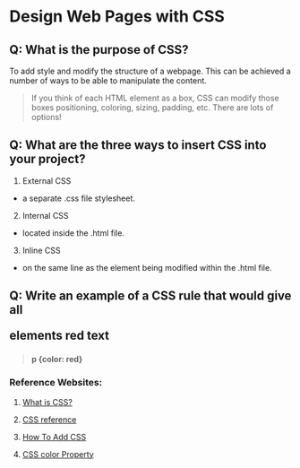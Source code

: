 # Design Web Pages with CSS

## Q: What is the purpose of CSS?

To add style and modify the structure of a webpage. This can be achieved a number of ways to be able to manipulate the content.

> If you think of each HTML element as a box, CSS can modify those boxes positioning, coloring, sizing, padding, etc. There are lots of options!

## Q: What are the three ways to insert CSS into your project?

1) External CSS

- a separate .css file stylesheet.

2) Internal CSS

- located inside the .html file.

3) Inline CSS

- on the same line as the element being modified within the .html file.

## Q: Write an example of a CSS rule that would give all <p> elements red text

> **p {color: red}**

### Reference Websites:

1) [What is CSS?](https://developer.mozilla.org/en-US/docs/Web/CSS/Reference)

2) [CSS reference](https://www.w3schools.com/css/css_howto.asp)

3) [How To Add CSS](https://www.w3schools.com/cssref/pr_text_color.php)

4) [CSS color Property](https://developer.mozilla.org/en-US/docs/Learn/CSS/First_steps/What_is_CSS)